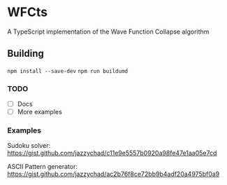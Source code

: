 # WFCts

A TypeScript implementation of the Wave Function Collapse algorithm

## Building

`npm install --save-dev`
`npm run buildumd`

### TODO

- [ ] Docs
- [ ] More examples

### Examples

Sudoku solver: https://gist.github.com/jazzychad/c11e9e5557b0920a98fe47e1aa05e7cd

ASCII Pattern generator: https://gist.github.com/jazzychad/ac2b76f8ce72bb9b4adf20a4975bf0a9
